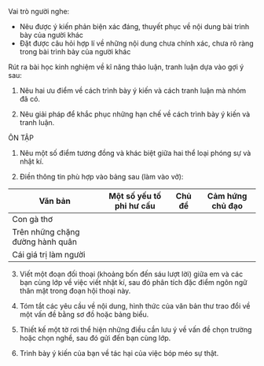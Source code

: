 Vai trò người nghe:
- Nêu được ý kiến phản biện xác đáng, thuyết phục về nội dung bài trình bày của người khác
- Đặt được câu hỏi hợp lí về những nội dung chưa chính xác, chưa rõ ràng trong bài trình bày của người khác

Rút ra bài học kinh nghiệm về kĩ năng thảo luận, tranh luận dựa vào gợi ý sau:

1. Nêu hai ưu điểm về cách trình bày ý kiến và cách tranh luận mà nhóm đã có.

2. Nêu giải pháp để khắc phục những hạn chế về cách trình bày ý kiến và tranh luận.

ÔN TẬP

1. Nêu một số điểm tương đồng và khác biệt giữa hai thể loại phóng sự và nhật kí.

2. Điền thông tin phù hợp vào bảng sau (làm vào vở):

Văn bản | Một số yếu tố phi hư cấu | Chủ đề | Cảm hứng chủ đạo
--- | --- | --- | ---
Con gà thơ | | | 
Trên những chặng đường hành quân | | |
Cái giá trị làm người | | |

3. Viết một đoạn đối thoại (khoảng bốn đến sáu lượt lời) giữa em và các bạn cùng lớp về việc viết nhật kí, sau đó phân tích đặc điểm ngôn ngữ thân mật trong đoạn hội thoại này.

4. Tóm tắt các yêu cầu về nội dung, hình thức của văn bản thư trao đổi về một vấn đề bằng sơ đồ hoặc bảng biểu.

5. Thiết kế một tờ rơi thể hiện những điều cần lưu ý về vấn đề chọn trường hoặc chọn nghề, sau đó gửi đến bạn cùng lớp.

6. Trình bày ý kiến của bạn về tác hại của việc bóp méo sự thật.